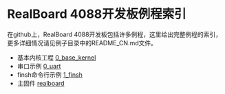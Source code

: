 # RealBoard 4088开发板例程索引

在github上，RealBoard 4088开发板包括许多例程，这里给出完整例程的索引，更多详细情况请见例子目录中的README_CN.md文件。

* 基本内核工程 [0_base_kernel](../software/rtthread_examples/examples/0_base_kernel)
* 串口示例 [0_uart](../software/rtthread_examples/examples/0_base_kernel)
* finsh命令行示例 [1_finsh](../software/rtthread_examples/examples/1_finsh)
* 主固件 [realboard](../software/rtthread_examples/examples/realboard)
